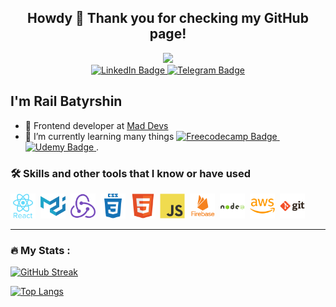 <h2 align="center">Howdy 👋 Thank you for checking my GitHub page!</h2>
<div id="header" align="center">
  <img src="https://media.giphy.com/media/M9gbBd9nbDrOTu1Mqx/giphy.gif" width="100"/>
  <div id="badges">
  <a href="https://www.linkedin.com/in/rail-batyrshin-852125235/">
    <img src="https://img.shields.io/badge/LinkedIn-blue?style=for-the-badge&logo=linkedin&logoColor=white" alt="LinkedIn Badge"/>
  </a>
  <a href="https://t.me/railbatyrshin">
    <img src="https://img.shields.io/badge/Telegram-blue?style=for-the-badge&logo=telegram&logoColor=white" alt="Telegram Badge"/>
  </a>
  </div>
</div>

<h2>I'm Rail Batyrshin</h2>

- 🐹 Frontend developer at <a href="https://maddevs.io/">Mad Devs</a>
- 🌱 I’m currently learning many things <a href="https://www.freecodecamp.org/RailPJ">
    <img src="https://img.shields.io/badge/Freecodecamp-blue?style=for-the-badge&logo=freecodecamp&logoColor=white" alt="Freecodecamp Badge"/>
  </a>&nbsp;<a href="https://www.udemy.com/user/rail-15/">
    <img src="https://img.shields.io/badge/Udemy-red?style=for-the-badge&logo=udemy&logoColor=white" alt="Udemy Badge"/>
  </a>.

### :hammer_and_wrench: Skills and other tools that I know or have used

<div>
  <img src="https://github.com/devicons/devicon/blob/master/icons/react/react-original-wordmark.svg" title="React" alt="React" width="40" height="40"/>&nbsp;
  <img src="https://github.com/devicons/devicon/blob/master/icons/materialui/materialui-original.svg" title="Material UI" alt="Material UI" width="40" height="40"/>&nbsp;
  <img src="https://github.com/devicons/devicon/blob/master/icons/redux/redux-original.svg" title="Redux" alt="Redux " width="40" height="40"/>&nbsp;
  <img src="https://github.com/devicons/devicon/blob/master/icons/css3/css3-plain-wordmark.svg"  title="CSS3" alt="CSS" width="40" height="40"/>&nbsp;
  <img src="https://github.com/devicons/devicon/blob/master/icons/html5/html5-original.svg" title="HTML5" alt="HTML" width="40" height="40"/>&nbsp;
  <img src="https://github.com/devicons/devicon/blob/master/icons/javascript/javascript-original.svg" title="JavaScript" alt="JavaScript" width="40" height="40"/>&nbsp;
  <img src="https://github.com/devicons/devicon/blob/master/icons/firebase/firebase-plain-wordmark.svg" title="Firebase" alt="Firebase" width="40" height="40"/>&nbsp;
  <img src="https://github.com/devicons/devicon/blob/master/icons/nodejs/nodejs-original-wordmark.svg" title="NodeJS" alt="NodeJS" width="40" height="40"/>&nbsp;
  <img src="https://github.com/devicons/devicon/blob/master/icons/amazonwebservices/amazonwebservices-plain-wordmark.svg" title="AWS" alt="AWS" width="40" height="40"/>&nbsp;
  <img src="https://github.com/devicons/devicon/blob/master/icons/git/git-original-wordmark.svg" title="Git" **alt="Git" width="40" height="40"/>
</div>

---

### :fire: My Stats :

[![GitHub Streak](http://github-readme-streak-stats.herokuapp.com?user=TangoPJ&theme=dark&background=000000)](https://git.io/streak-stats)

[![Top Langs](https://github-readme-stats.vercel.app/api/top-langs/?username=TangoPJ&layout=compact&theme=vision-friendly-dark)](https://github.com/anuraghazra/github-readme-stats)
